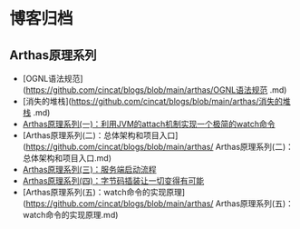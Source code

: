 # 博客归档
## Arthas原理系列
+ [OGNL语法规范](https://github.com/cincat/blogs/blob/main/arthas/OGNL语法规范 .md)
+ [消失的堆栈](https://github.com/cincat/blogs/blob/main/arthas/消失的堆栈 .md)
+ [Arthas原理系列(一)：利用JVM的attach机制实现一个极简的watch命令](https://github.com/cincat/blogs/blob/main/arthas/Arthas原理系列(一)：利用JVM的attach机制实现一个极简的watch命令.md)
+ [Arthas原理系列(二)：总体架构和项目入口](https://github.com/cincat/blogs/blob/main/arthas/  Arthas原理系列(二)：总体架构和项目入口.md)
+ [Arthas原理系列(三)：服务端启动流程](https://github.com/cincat/blogs/blob/main/arthas/Arthas原理系列(三)：服务端启动流程.md)
+ [Arthas原理系列(四)：字节码插装让一切变得有可能](https://github.com/cincat/blogs/blob/main/arthas/Arthas原理系列(四)：字节码插装让一切变得有可能.md)
+ [Arthas原理系列(五)：watch命令的实现原理](https://github.com/cincat/blogs/blob/main/arthas/  Arthas原理系列(五)：watch命令的实现原理.md)


